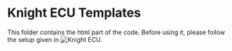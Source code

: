 # Knight ECU Templates
This folder contains the html part of the code. Before using it, please follow the setup given in ![Knight ECU](https://github.com/spitzc32/Project-ECU/new/master/KnightECU). 
